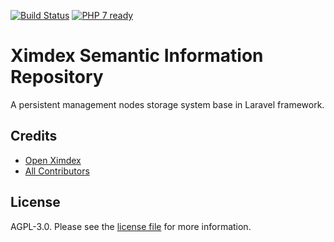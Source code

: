 [![Build Status](https://travis-ci.org/XIMDEX/xsir.svg?branch=feature/core)](https://travis-ci.org/XIMDEX/xsir)
[![PHP 7 ready](https://php7ready.timesplinter.ch/XIMDEX/xsir/develop/badge.svg)](https://travis-ci.org/XIMDEX/xsir)

# Ximdex Semantic Information Repository
A persistent management nodes storage system base in Laravel framework.

## Credits

- [Open Ximdex](https://github.com/ximdex)
- [All Contributors](../../contributors)

## License

AGPL-3.0. Please see the [license file](LICENSE) for more information.
